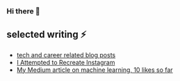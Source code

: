### Hi there 👋

<!--
**violetguos/violetguos** is a ✨ _special_ ✨ repository because its `README.md` (this file) appears on your GitHub profile.

Here are some ideas to get you started:

- 🔭 I’m currently working on ...
- 🌱 I’m currently learning ...
- 👯 I’m looking to collaborate on ...
- 🤔 I’m looking for help with ...
- 💬 Ask me about ...
- 📫 How to reach me: ...
- 😄 Pronouns: ...
- ⚡ Fun fact: ...
-->

## selected writing ⚡
- [tech and career related blog posts](https://violetguos.github.io/blog)
- [I Attempted to Recreate Instagram](https://violetguo.substack.com/p/i-attempted-to-recreate-instagram)
- [My Medium article on machine learning, 10 likes so far](https://medium.com/@violetguo/how-to-structure-your-machine-learning-code-repository-8cb81ffc1c98)

